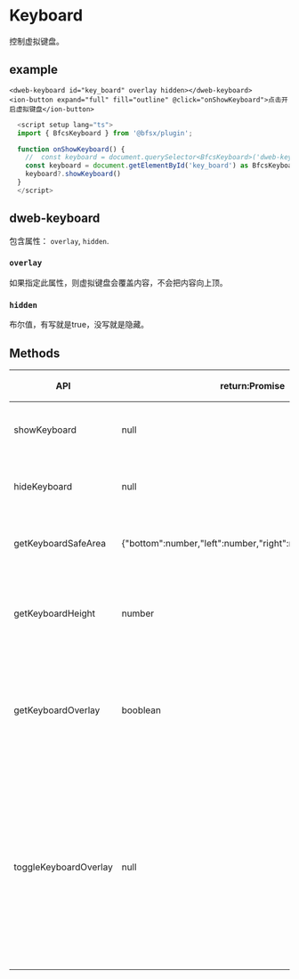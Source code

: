 # Keyboard

控制虚拟键盘。

## example

<CodeGroup>
  <CodeGroupItem title="vue3" active>

  ```vue
  <dweb-keyboard id="key_board" overlay hidden></dweb-keyboard>
  <ion-button expand="full" fill="outline" @click="onShowKeyboard">点击开启虚拟键盘</ion-button>
  ```

  </CodeGroupItem>
  <CodeGroupItem title="typescript" >

  ```typescript
    <script setup lang="ts">
    import { BfcsKeyboard } from '@bfsx/plugin';

    function onShowKeyboard() {
      //  const keyboard = document.querySelector<BfcsKeyboard>('dweb-keyboard')
      const keyboard = document.getElementById('key_board') as BfcsKeyboard
      keyboard?.showKeyboard()
    }
    </script>
  ```

  </CodeGroupItem>
</CodeGroup>

## dweb-keyboard

包含属性： `overlay`, `hidden`.

### `overlay`

如果指定此属性，则虚拟键盘会覆盖内容，不会把内容向上顶。

### `hidden`

布尔值，有写就是true，没写就是隐藏。

## Methods​

| API                   | return:Promise                                              | 解释                           |
|-----------------------|-------------------------------------------------------------|------------------------------|
| showKeyboard          | null                                                        | 显示键盘                       |
| hideKeyboard          | null                                                        | 隐藏键盘                       |
| getKeyboardSafeArea   | {"bottom":number,"left":number,"right":number,"top":number} | 键盘位置                       |
| getKeyboardHeight     | number                                                      | 获取键盘高度                   |
| getKeyboardOverlay    | booblean                                                    | 看看是否指定覆盖               |
| toggleKeyboardOverlay | null                                                        | 在覆盖内容和不覆盖内容之间切换 |

